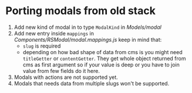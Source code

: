# Porting modals from old stack

1. Add new kind of modal in to type `ModalKind` in _Models/modal_
2. Add new entry inside `mappings` in _Components/RSModal/modal.mappings.js_ keep in mind that:
   - `slug` is required
   - depending on how bad shape of data from cms is you might need `titleGetter` or `contentGetter`. They get whole object returned from cms as first argument so if your value is deep or you have to join value from few fields do it here.
3. Modals with actions are not supported yet.
4. Modals that needs data from multiple slugs won't be supported.
